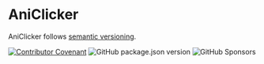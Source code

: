 # AniClicker

AniClicker follows [semantic versioning](https://semver.org/).

[![Contributor Covenant](https://img.shields.io/badge/Contributor%20Covenant-2.1-4baaaa.svg)](code_of_conduct.md)
![GitHub package.json version](https://img.shields.io/github/package-json/v/TriForMine/aniclicker)
![GitHub Sponsors](https://img.shields.io/github/sponsors/triformine)
